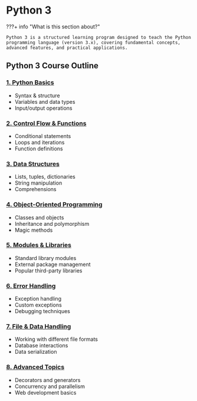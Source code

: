 # Python 3
???+ info "What is this section about?"

    Python 3 is a structured learning program designed to teach the Python programming language (version 3.x), covering fundamental concepts, advanced features, and practical applications.

## Python 3 Course Outline

### [1. Python Basics](#python-basics)
- Syntax & structure
- Variables and data types
- Input/output operations

### [2. Control Flow & Functions](#control-flow)
- Conditional statements
- Loops and iterations
- Function definitions

### [3. Data Structures](#data-structures)
- Lists, tuples, dictionaries
- String manipulation
- Comprehensions

### [4. Object-Oriented Programming](#oop)
- Classes and objects
- Inheritance and polymorphism
- Magic methods

### [5. Modules & Libraries](#modules)
- Standard library modules
- External package management
- Popular third-party libraries

### [6. Error Handling](#error-handling)
- Exception handling
- Custom exceptions
- Debugging techniques

### [7. File & Data Handling](#file-handling)
- Working with different file formats
- Database interactions
- Data serialization

### [8. Advanced Topics](#advanced-topics)
- Decorators and generators
- Concurrency and parallelism
- Web development basics


